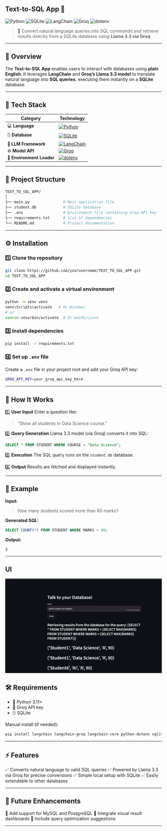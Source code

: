 ## Text-to-SQL App 🧠 

  <img src="https://img.shields.io/badge/Python-3.11+-blue.svg" alt="Python"/>
  <img src="https://img.shields.io/badge/SQLite-3-lightgrey.svg" alt="SQLite"/>
  <img src="https://img.shields.io/badge/LangChain-Framework-green.svg" alt="LangChain"/>
  <img src="https://img.shields.io/badge/Groq-LLM-orange.svg" alt="Groq"/>
  <img src="https://img.shields.io/badge/dotenv-Environment%20Variables-blue.svg" alt="dotenv"/>

> 🧩 Convert natural language queries into SQL commands and retrieve results directly from a SQLite database using **Llama 3.3 via Groq**.

---

## 🚀 Overview

The **Text-to-SQL App** enables users to interact with databases using **plain English**.
It leverages **LangChain** and **Groq’s Llama 3.3 model** to translate natural language into **SQL queries**, executing them instantly on a **SQLite** database.

---

## 🧩 Tech Stack

| Category                  | Technology                                                                                                                 |
| ------------------------- | -------------------------------------------------------------------------------------------------------------------------- |
| 💻 **Language**           | [![Python](https://img.shields.io/badge/Python-3.11+-blue.svg)](https://www.python.org/)                                   |
| 🗄️ **Database**          | [![SQLite](https://img.shields.io/badge/SQLite-3-lightgrey.svg)](https://www.sqlite.org/)                                  |
| 🧠 **LLM Framework**      | [![LangChain](https://img.shields.io/badge/LangChain-Framework-green.svg)](https://www.langchain.com/)                     |
| ⚙️ **Model API**          | [![Groq](https://img.shields.io/badge/Groq-LLM-orange.svg)](https://groq.com/)                                             |
| 🌱 **Environment Loader** | [![dotenv](https://img.shields.io/badge/dotenv-Environment%20Variables-blue.svg)](https://pypi.org/project/python-dotenv/) |

---

## 📁 Project Structure

```bash
TEXT_TO_SQL_APP/
│
├── main.py               # Main application file
├── student.db            # SQLite database
├── .env                  # Environment file containing Groq API key
├── requirements.txt      # List of dependencies
└── README.md             # Project documentation
```

---

## ⚙️ Installation

### 1️⃣ Clone the repository

```bash
git clone https://github.com/yourusername/TEXT_TO_SQL_APP.git
cd TEXT_TO_SQL_APP
```

### 2️⃣ Create and activate a virtual environment

```bash
python -m venv venv
venv\Scripts\activate   # On Windows
# or
source venv/bin/activate  # On macOS/Linux
```

### 3️⃣ Install dependencies

```bash
pip install -r requirements.txt
```

### 4️⃣ Set up `.env` file

Create a `.env` file in your project root and add your Groq API key:

```bash
GROQ_API_KEY=your_groq_api_key_here
```

---

## 🧠 How It Works

1️⃣ **User Input**
Enter a question like:

> “Show all students in Data Science course.”

2️⃣ **Query Generation**
Llama 3.3 model (via Groq) converts it into SQL:

```sql
SELECT * FROM STUDENT WHERE COURSE = "Data Science";
```

3️⃣ **Execution**
The SQL query runs on the `student.db` database.

4️⃣ **Output**
Results are fetched and displayed instantly.

---

## 🧪 Example

**Input:**

> How many students scored more than 80 marks?

**Generated SQL:**

```sql
SELECT COUNT(*) FROM STUDENT WHERE MARKS > 80;
```

**Output:**

```
3
```

---
## UI
![App Ui=I](1.png)

## 🛠️ Requirements

* 🐍 Python 3.11+
* 🔑 Groq API key
* 🗄️ SQLite

Manual install (if needed):

```bash
pip install langchain langchain-groq langchain-core python-dotenv sqlite3
```

---

## ⚡ Features

✅ Converts natural language to valid SQL queries
✅ Powered by Llama 3.3 via Groq for precise conversions
✅ Simple local setup with SQLite
✅ Easily extendable to other databases

---

## 🧰 Future Enhancements

🚧 Add support for MySQL and PostgreSQL
🤖 Integrate visual result dashboards
🧮 Include query optimization suggestions

---




